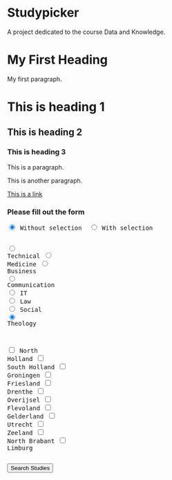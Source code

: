 # Studypicker
A project dedicated to the course Data and Knowledge.



<html>
<body>

<h1>My First Heading</h1>
<p>My first paragraph.</p>

<h1>This is heading 1</h1>
<h2>This is heading 2</h2>
<h3>This is heading 3</h3>

<p>This is a paragraph.</p>
<p>This is another paragraph.</p>

<a href="https://www.w3schools.com">This is a link</a>

<h3>Please fill out the form </h3>

<form>
  <pre>
<input type="radio" name="Selection" value="Has no selection" checked> Without selection  <input type="radio" name="Selection" value="Has selection"> With selection 

<input type="radio" name="field of study" value="Technical" checked> Technical  <input type="radio" name="field of study" value="Medicine"> Medicine
<input type="radio" name="field of study" value="Business"> Business   <input type="radio" name="field of study" value="Communication" checked> Communication 
<input type="radio" name="field of study" value="IT" checked> IT         <input type="radio" name="field of study" value="Law" checked> Law
<input type="radio" name="field of study" value="Social" checked> Social     <input type="radio" name="field of study" value="Theology" checked> Theology

<input type="checkbox" name="Province1" value="North Holland"> North Holland   <input type="checkbox" name="Province2" value="South Holland"> South Holland     <input type="checkbox" name="Province3" value="Groningen"> Groningen
<input type="checkbox" name="Province4" value="Friesland"> Friesland       <input type="checkbox" name="Province5" value="Drenthe"> Drenthe           <input type="checkbox" name="Province6" value="Overijsel"> Overijsel
<input type="checkbox" name="Province7" value="Flevoland"> Flevoland       <input type="checkbox" name="Province8" value="Gelderland"> Gelderland        <input type="checkbox" name="Province9" value="Utrecht"> Utrecht
<input type="checkbox" name="Province10" value="Zeeland"> Zeeland         <input type="checkbox" name="Province11" value="North Brabant"> North Brabant     <input type="checkbox" name="Province12" value="Limburg"> Limburg
  </pre>
</form>

<button type="button" onclick="alert('Queried studies')">Search Studies</button>

</body>
</html>
